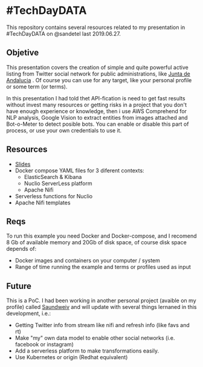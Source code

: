 # #TechDayDATA

This repository contains several resources related to my presentation in #TechDayDATA on @sandetel last 2019.06.27.

## Objetive

This presentation covers the creation of simple and quite powerful active listing from Twitter social network for public administrations, like [Junta de Andalucia](https://www.juntadeandalucia.es) . Of course you can use for any target, like your personal profile or some term (or terms).

In this presentation I had told thet API-fication is need to get fast results without invest many resources or getting risks in a project that you don't have enough experience or knowledge, then i use AWS Comprehend for NLP analysis, Google Vision to extract entities from images attached and Bot-o-Meter to detect posible bots. You can enable or disable this part of process, or use your own credentials to use it.

## Resources

* [Slides](https://1drv.ms/p/s!AvxyNKQfVUXThhtF1qNF0pVTAPLx)
* Docker compose YAML files for 3 diferent contexts:
  * ElasticSearch & Kibana
  * Nuclio ServerLess platform
  * Apache Nifi
* Serverless functions for Nuclio
* Apache Nifi templates

## Reqs

To run this example you need Docker and Docker-compose, and I recomend 8 Gb of available memory and 20Gb of disk space, of course disk space depends of:

* Docker images and containers on your computer / system
* Range of time running the example and terms or profiles used as input

##  Future

This is a PoC. I had been working in another personal project (avaible on my profile) called [Saundweiv](http://github.com/jdayllon/saundweiv) and will update with several things lernaned in this development, i.e.:

* Getting Twitter info from stream like nifi and refresh info (like favs and rt)
* Make "my" own data model to enable other social networks (i.e. facebook or instagram)
* Add a serverless platform to make transformations easily.
* Use Kubernetes or origin (Redhat equivalent)